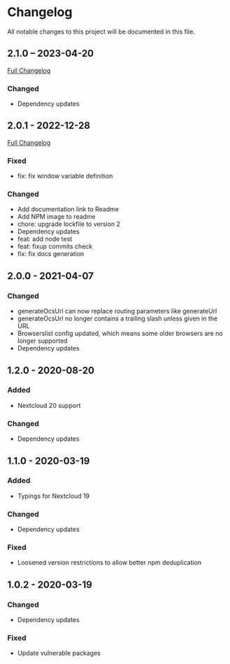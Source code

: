 # Changelog

All notable changes to this project will be documented in this file.

## 2.1.0 – 2023-04-20

[Full Changelog](https://github.com/nextcloud/nextcloud-router/compare/v2.0.1...v2.1.0)

### Changed
- Dependency updates

## 2.0.1 - 2022-12-28

[Full Changelog](https://github.com/nextcloud/nextcloud-router/compare/v2.0.0...v2.0.1)

### Fixed
- fix: fix window variable definition

### Changed
- Add documentation link to Readme
- Add NPM image to readme
- chore: upgrade lockfile to version 2
- Dependency updates
- feat: add node test
- feat: fixup commits check
- fix: fix docs generation

## 2.0.0 - 2021-04-07
### Changed
- generateOcsUrl can now replace routing parameters like generateUrl
- generateOcsUrl no longer contains a trailing slash unless given in the URL
- Browserslist config updated, which means some older browsers are no longer supported
- Dependency updates

## 1.2.0 - 2020-08-20
### Added
- Nextcloud 20 support
### Changed
- Dependency updates

## 1.1.0 - 2020-03-19
### Added
- Typings for Nextcloud 19
### Changed
- Dependency updates
### Fixed
- Loosened version restrictions to allow better npm deduplication

## 1.0.2 - 2020-03-19
### Changed
- Dependency updates
### Fixed
- Update vulnerable packages
